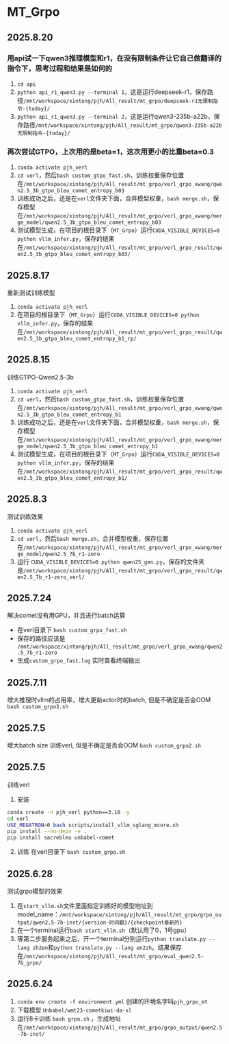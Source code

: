 # MT_Grpo
## 2025.8.20
### 用api试一下qwen3推理模型和r1，在没有限制条件让它自己做翻译的指令下，思考过程和结果是如何的
1. `cd api`
2. `python api_r1_qwen3.py --terminal 1`，这是运行deepseek-r1，保存路径`/mnt/workspace/xintong/pjh/All_result/mt_grpo/deepseek-r1无限制指令-{today}/`
2. `python api_r1_qwen3.py --terminal 2`，这是运行qwen3-235b-a22b，保存路径`/mnt/workspace/xintong/pjh/All_result/mt_grpo/qwen3-235b-a22b无限制指令-{today}/`
### 再次尝试GTPO，上次用的是beta=1，这次用更小的比重beta=0.3
1. `conda activate pjh_verl`
2. `cd verl`，然后`bash custom_gtpo_fast.sh`，训练权重保存位置在`/mnt/workspace/xintong/pjh/All_result/mt_grpo/verl_grpo_xwang/qwen2.5_3b_gtpo_bleu_comet_entropy_b03`
3. 训练成功之后，还是在`verl`文件夹下面，合并模型权重，`bash merge.sh`，保存模型在`/mnt/workspace/xintong/pjh/All_result/mt_grpo/verl_grpo_xwang/merge_model/qwen2.5_3b_gtpo_bleu_comet_entropy_b03`
4. 测试模型生成，在项目的根目录下（`MT_Grpo`）运行`CUDA_VISIBLE_DEVICES=0 python vllm_infer.py`，保存的结果在`/mnt/workspace/xintong/pjh/All_result/mt_grpo/verl_grpo_result/qwen2.5_3b_gtpo_bleu_comet_entropy_b03/`

## 2025.8.17
重新测试训练模型
1. `conda activate pjh_verl`
2. 在项目的根目录下（`MT_Grpo`）运行`CUDA_VISIBLE_DEVICES=0 python vllm_infer.py`，保存的结果在`/mnt/workspace/xintong/pjh/All_result/mt_grpo/verl_grpo_result/qwen2.5_3b_gtpo_bleu_comet_entropy_b1_rp/`

## 2025.8.15
训练GTPO-Qwen2.5-3b
1. `conda activate pjh_verl`
2. `cd verl`，然后`bash custom_gtpo_fast.sh`，训练权重保存位置在`/mnt/workspace/xintong/pjh/All_result/mt_grpo/verl_grpo_xwang/qwen2.5_3b_gtpo_bleu_comet_entropy_b1`
3. 训练成功之后，还是在`verl`文件夹下面，合并模型权重，`bash merge.sh`，保存模型在`/mnt/workspace/xintong/pjh/All_result/mt_grpo/verl_grpo_xwang/merge_model/qwen2.5_3b_gtpo_bleu_comet_entropy_b1`
4. 测试模型生成，在项目的根目录下（`MT_Grpo`）运行`CUDA_VISIBLE_DEVICES=0 python vllm_infer.py`，保存的结果在`/mnt/workspace/xintong/pjh/All_result/mt_grpo/verl_grpo_result/qwen2.5_3b_gtpo_bleu_comet_entropy_b1/`

## 2025.8.3
测试训练效果
1. `conda activate pjh_verl`
2. `cd verl`，然后`bash merge.sh`，合并模型权重，保存位置在`/mnt/workspace/xintong/pjh/All_result/mt_grpo/verl_grpo_xwang/merge_model/qwen2.5_7b_r1-zero`
3. 运行 `CUDA_VISIBLE_DEVICES=0 python qwen25_gen.py`，保存的文件夹是`/mnt/workspace/xintong/pjh/All_result/mt_grpo/verl_grpo_result/qwen2.5_7b_r1-zero_verl/`


## 2025.7.24
解决comet没有用GPU，并且进行batch运算
- 在verl目录下 `bash custom_grpo_fast.sh`
- 保存的路径应该是 `/mnt/workspace/xintong/pjh/All_result/mt_grpo/verl_grpo_xwang/qwen2.5_7b_r1-zero`
- 生成`custom_grpo_fast.log` 实时查看终端输出


## 2025.7.11
增大推理时vllm的占用率，增大更新actor时的batch, 但是不确定是否会OOM
`bash custom_grpo3.sh`

## 2025.7.5
增大batch size 训练verl, 但是不确定是否会OOM
`bash custom_grpo2.sh`

## 2025.7.5
训练verl
1. 安装
```bash
conda create -n pjh_verl python==3.10 -y
cd verl
USE_MEGATRON=0 bash scripts/install_vllm_sglang_mcore.sh
pip install --no-deps -e .
pip install sacrebleu unbabel-comet
```
2. 训练
在verl目录下 `bash custom_grpo.sh`


## 2025.6.28
测试grpo模型的效果
1. 在`start_vllm.sh`文件里面指定训练好的模型地址到model_name：`/mnt/workspace/xintong/pjh/All_result/mt_grpo/grpo_output/qwen2.5-7b-inst/{version-时间戳}/{checkpoint最新的} `
2. 在一个terminal运行`bash start_vllm.sh`（默认用了0，1号gpu）
3. 等第二步服务起来之后，开一个terminal分别运行`python translate.py --lang zh2en`和`python translate.py --lang en2zh`。结果保存在`/mnt/workspace/xintong/pjh/All_result/mt_grpo/eval_qwen2.5-7b_grpo/`

## 2025.6.24
1. `conda env create -f environment.yml` 创建的环境名字叫`pjh_grpo_mt`
2. 下载模型 `Unbabel/wmt23-cometkiwi-da-xl`
3. 运行8卡训练 `bash grpo.sh` ，生成地址在`/mnt/workspace/xintong/pjh/All_result/mt_grpo/grpo_output/qwen2.5-7b-inst/`
